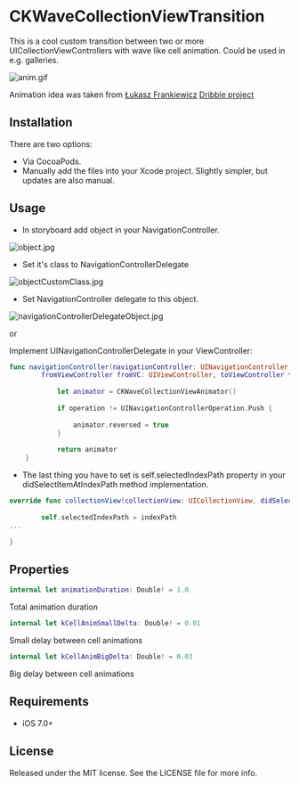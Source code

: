 # CKWaveCollectionViewTransition

This is a cool custom transition between two or more UICollectionViewControllers with wave like cell animation.
Could be used in e.g. galleries.

![anim.gif](https://raw.githubusercontent.com/CezaryKopacz/CKWaveCollectionViewTransition/master/anim.gif)

Animation idea was taken from [Łukasz Frankiewicz](http://twitter.com/almetien) [Dribble project](https://dribbble.com/shots/2044312-Bits-and-pixels-Tide-Transition)

## Installation

There are two options:

* Via CocoaPods.
* Manually add the files into your Xcode project. Slightly simpler, but updates are also manual.

## Usage

* In storyboard add object in your NavigationController.

![object.jpg](https://raw.githubusercontent.com/CezaryKopacz/CKWaveCollectionViewTransition/master/usage1.jpg)

* Set it's class to NavigationControllerDelegate

![objectCustomClass.jpg](https://raw.githubusercontent.com/CezaryKopacz/CKWaveCollectionViewTransition/master/usage2.jpg)

* Set NavigationController delegate to this object.

![navigationControllerDelegateObject.jpg](https://raw.githubusercontent.com/CezaryKopacz/CKWaveCollectionViewTransition/master/usage3.jpg)

or 

Implement UINavigationControllerDelegate in your ViewController:


```swift
func navigationController(navigationController: UINavigationController, animationControllerForOperation operation: UINavigationControllerOperation,
        fromViewController fromVC: UIViewController, toViewController toVC: UIViewController) -> UIViewControllerAnimatedTransitioning? {
            
            let animator = CKWaveCollectionViewAnimator()
            
            if operation != UINavigationControllerOperation.Push {
                
                animator.reversed = true
            }
            
            return animator
    }
```

 * The last thing you have to set is self.selectedIndexPath property in your didSelectItemAtIndexPath method implementation.


```swift
override func collectionView(collectionView: UICollectionView, didSelectItemAtIndexPath indexPath: NSIndexPath) {
        
        self.selectedIndexPath = indexPath
...

}
```


## Properties


```swift
internal let animationDuration: Double! = 1.0
```

Total animation duration
   
```swift
internal let kCellAnimSmallDelta: Double! = 0.01
```
 
Small delay between cell animations


```swift
internal let kCellAnimBigDelta: Double! = 0.03
```

Big delay between cell animations

## Requirements

* iOS 7.0+

## License

Released under the MIT license. See the LICENSE file for more info.
